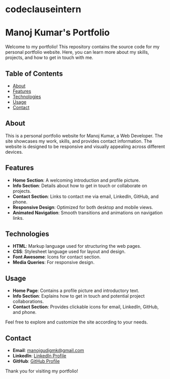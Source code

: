 # codeclauseintern
# Manoj Kumar's Portfolio

Welcome to my portfolio! This repository contains the source code for my personal portfolio website. Here, you can learn more about my skills, projects, and how to get in touch with me.

## Table of Contents

- [About](#about)
- [Features](#features)
- [Technologies](#technologies)
- [Usage](#usage)
- [Contact](#contact)

## About

This is a personal portfolio website for Manoj Kumar, a Web Developer. The site showcases my work, skills, and provides contact information. The website is designed to be responsive and visually appealing across different devices.

## Features

- **Home Section**: A welcoming introduction and profile picture.
- **Info Section**: Details about how to get in touch or collaborate on projects.
- **Contact Section**: Links to contact me via email, LinkedIn, GitHub, and phone.
- **Responsive Design**: Optimized for both desktop and mobile views.
- **Animated Navigation**: Smooth transitions and animations on navigation links.

## Technologies

- **HTML**: Markup language used for structuring the web pages.
- **CSS**: Stylesheet language used for layout and design.
- **Font Awesome**: Icons for contact section.
- **Media Queries**: For responsive design.

## Usage

- **Home Page**: Contains a profile picture and introductory text.
- **Info Section**: Explains how to get in touch and potential project collaborations.
- **Contact Section**: Provides clickable icons for email, LinkedIn, GitHub, and phone.

Feel free to explore and customize the site according to your needs.


## Contact

- **Email**: [manojgudigmk@gmail.com](mailto:manojgudigmk@gmail.com)
- **LinkedIn**: [LinkedIn Profile](https://www.linkedin.com/in/gudigmk)
- **GitHub**: [GitHub Profile](https://github.com/gudiManojkumar)

Thank you for visiting my portfolio!

